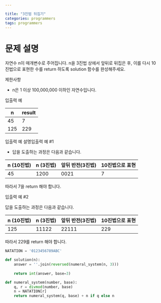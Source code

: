 ```yaml
---

title: "3진법 뒤집기"
categories: programmers
tags: programmers
---
```

# 문제 설명

자연수 n이 매개변수로 주어집니다. n을 3진법 상에서 앞뒤로 뒤집은 후, 이를 다시 10진법으로 표현한 수를 return 하도록 solution 함수를 완성해주세요.

제한사항

- n은 1 이상 100,000,000 이하인 자연수입니다.

입출력 예

| n   | result |
| --- | ------ |
| 45  | 7      |
| 125 | 229    |

입출력 예 설명입출력 예 #1

- 답을 도출하는 과정은 다음과 같습니다.

| n (10진법) | n (3진법) | 앞뒤 반전(3진법) | 10진법으로 표현 |
| ---------- | --------- | ---------------- | --------------- |
| 45         | 1200      | 0021             | 7               |

따라서 7을 return 해야 합니다.

입출력 예 #2

답을 도출하는 과정은 다음과 같습니다.

| n (10진법) | n (3진법) | 앞뒤 반전(3진법) | 10진법으로 표현 |
| ---------- | --------- | ---------------- | --------------- |
| 125        | 11122     | 22111            | 229             |

따라서 229를 return 해야 합니다.

```python
NATATION = '0123456789ABC'

def solution(n):
    answer = ''.join(reversed(numeral_system(n, 3)))
  
    return int(answer, base=3)

def numeral_system(number, base):
    q, r = divmod(number, base)
    n = NATATION[r]
    return numeral_system(q, base) + n if q else n
              
```
